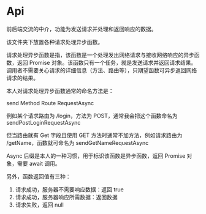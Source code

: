 # Api

前后端交流的中介，功能为发送请求并处理和返回响应的数据。

该文件夹下放置各种请求处理异步函数。

请求处理异步函数是指，该函数是一个处理发出网络请求与接收网络响应的异步函数，返回 Promise 对象。该函数只有一个任务，就是发送请求并返回请求结果。调用者不需要关心请求的详细信息（方法、路由等），只期望函数可异步返回网络请求的结果。

本人对请求处理异步函数通常的命名方法是：

send Method Route RequestAsync

例如某个请求路由为 /login，方法为 POST，通常我会把这个函数命名为 sendPostLoginRequestAsync

但当路由就有 Get 字段且使用 GET 方法时通常不加方法，例如请求路由为 /getName，函数就可命名为 sendGetNameRequestAsync

Async 后缀是本人的一种习惯，用于标识该函数是异步函数，返回 Promise 对象，需要 await 调用。

另外，函数返回值有三种：

1. 请求成功，服务器不需要响应数据：返回 true
2. 请求成功，服务器响应所需数据：返回数据
3. 请求失败，返回 null
